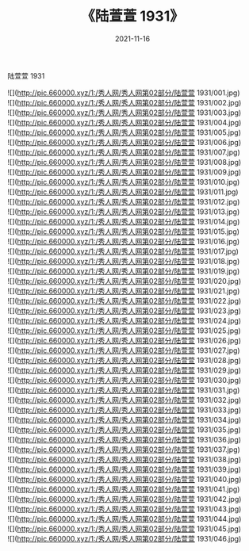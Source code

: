 ﻿---
layout: post
title:  《陆萱萱 1931》
date:   2021-11-16
img: http://pic.660000.xyz/1:/秀人网/秀人网第02部分/陆萱萱 1931/000.jpg
categories: [美女, 清纯, 唯美]
---

陆萱萱 1931

  ![](http://pic.660000.xyz/1:/秀人网/秀人网第02部分/陆萱萱 1931/001.jpg) <br> ![](http://pic.660000.xyz/1:/秀人网/秀人网第02部分/陆萱萱 1931/002.jpg) <br> ![](http://pic.660000.xyz/1:/秀人网/秀人网第02部分/陆萱萱 1931/003.jpg) <br> ![](http://pic.660000.xyz/1:/秀人网/秀人网第02部分/陆萱萱 1931/004.jpg) <br> ![](http://pic.660000.xyz/1:/秀人网/秀人网第02部分/陆萱萱 1931/005.jpg) <br> ![](http://pic.660000.xyz/1:/秀人网/秀人网第02部分/陆萱萱 1931/006.jpg) <br> ![](http://pic.660000.xyz/1:/秀人网/秀人网第02部分/陆萱萱 1931/007.jpg) <br> ![](http://pic.660000.xyz/1:/秀人网/秀人网第02部分/陆萱萱 1931/008.jpg) <br> ![](http://pic.660000.xyz/1:/秀人网/秀人网第02部分/陆萱萱 1931/009.jpg) <br> ![](http://pic.660000.xyz/1:/秀人网/秀人网第02部分/陆萱萱 1931/010.jpg) <br> ![](http://pic.660000.xyz/1:/秀人网/秀人网第02部分/陆萱萱 1931/011.jpg) <br> ![](http://pic.660000.xyz/1:/秀人网/秀人网第02部分/陆萱萱 1931/012.jpg) <br> ![](http://pic.660000.xyz/1:/秀人网/秀人网第02部分/陆萱萱 1931/013.jpg) <br> ![](http://pic.660000.xyz/1:/秀人网/秀人网第02部分/陆萱萱 1931/014.jpg) <br> ![](http://pic.660000.xyz/1:/秀人网/秀人网第02部分/陆萱萱 1931/015.jpg) <br> ![](http://pic.660000.xyz/1:/秀人网/秀人网第02部分/陆萱萱 1931/016.jpg) <br> ![](http://pic.660000.xyz/1:/秀人网/秀人网第02部分/陆萱萱 1931/017.jpg) <br> ![](http://pic.660000.xyz/1:/秀人网/秀人网第02部分/陆萱萱 1931/018.jpg) <br> ![](http://pic.660000.xyz/1:/秀人网/秀人网第02部分/陆萱萱 1931/019.jpg) <br> ![](http://pic.660000.xyz/1:/秀人网/秀人网第02部分/陆萱萱 1931/020.jpg) <br> ![](http://pic.660000.xyz/1:/秀人网/秀人网第02部分/陆萱萱 1931/021.jpg) <br> ![](http://pic.660000.xyz/1:/秀人网/秀人网第02部分/陆萱萱 1931/022.jpg) <br> ![](http://pic.660000.xyz/1:/秀人网/秀人网第02部分/陆萱萱 1931/023.jpg) <br> ![](http://pic.660000.xyz/1:/秀人网/秀人网第02部分/陆萱萱 1931/024.jpg) <br> ![](http://pic.660000.xyz/1:/秀人网/秀人网第02部分/陆萱萱 1931/025.jpg) <br> ![](http://pic.660000.xyz/1:/秀人网/秀人网第02部分/陆萱萱 1931/026.jpg) <br> ![](http://pic.660000.xyz/1:/秀人网/秀人网第02部分/陆萱萱 1931/027.jpg) <br> ![](http://pic.660000.xyz/1:/秀人网/秀人网第02部分/陆萱萱 1931/028.jpg) <br> ![](http://pic.660000.xyz/1:/秀人网/秀人网第02部分/陆萱萱 1931/029.jpg) <br> ![](http://pic.660000.xyz/1:/秀人网/秀人网第02部分/陆萱萱 1931/030.jpg) <br> ![](http://pic.660000.xyz/1:/秀人网/秀人网第02部分/陆萱萱 1931/031.jpg) <br> ![](http://pic.660000.xyz/1:/秀人网/秀人网第02部分/陆萱萱 1931/032.jpg) <br> ![](http://pic.660000.xyz/1:/秀人网/秀人网第02部分/陆萱萱 1931/033.jpg) <br> ![](http://pic.660000.xyz/1:/秀人网/秀人网第02部分/陆萱萱 1931/034.jpg) <br> ![](http://pic.660000.xyz/1:/秀人网/秀人网第02部分/陆萱萱 1931/035.jpg) <br> ![](http://pic.660000.xyz/1:/秀人网/秀人网第02部分/陆萱萱 1931/036.jpg) <br> ![](http://pic.660000.xyz/1:/秀人网/秀人网第02部分/陆萱萱 1931/037.jpg) <br> ![](http://pic.660000.xyz/1:/秀人网/秀人网第02部分/陆萱萱 1931/038.jpg) <br> ![](http://pic.660000.xyz/1:/秀人网/秀人网第02部分/陆萱萱 1931/039.jpg) <br> ![](http://pic.660000.xyz/1:/秀人网/秀人网第02部分/陆萱萱 1931/040.jpg) <br> ![](http://pic.660000.xyz/1:/秀人网/秀人网第02部分/陆萱萱 1931/041.jpg) <br> ![](http://pic.660000.xyz/1:/秀人网/秀人网第02部分/陆萱萱 1931/042.jpg) <br> ![](http://pic.660000.xyz/1:/秀人网/秀人网第02部分/陆萱萱 1931/043.jpg) <br> ![](http://pic.660000.xyz/1:/秀人网/秀人网第02部分/陆萱萱 1931/044.jpg) <br> ![](http://pic.660000.xyz/1:/秀人网/秀人网第02部分/陆萱萱 1931/045.jpg) <br> ![](http://pic.660000.xyz/1:/秀人网/秀人网第02部分/陆萱萱 1931/046.jpg) <br>